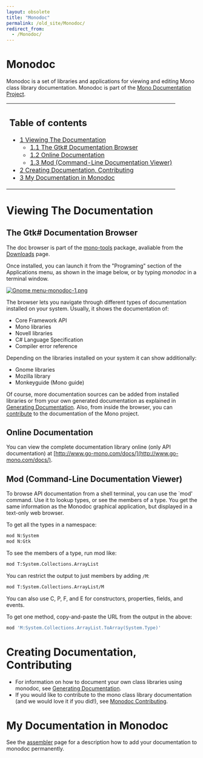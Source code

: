 ```yaml
---
layout: obsolete
title: "Monodoc"
permalink: /old_site/Monodoc/
redirect_from:
  - /Monodoc/
---
```


Monodoc
=======

Monodoc is a set of libraries and applications for viewing and editing Mono class library documentation. Monodoc is part of the [Mono Documentation Project]({{site.github.url}}/old_site/Documentation "Documentation").

<table>
<col width="100%" />
<tbody>
<tr class="odd">
<td align="left"><h2>Table of contents</h2>
<ul>
<li><a href="#viewing-the-documentation">1 Viewing The Documentation</a>
<ul>
<li><a href="#the-gtk-documentation-browser">1.1 The Gtk# Documentation Browser</a></li>
<li><a href="#online-documentation">1.2 Online Documentation</a></li>
<li><a href="#mod-command-line-documentation-viewer">1.3 Mod (Command-Line Documentation Viewer)</a></li>
</ul></li>
<li><a href="#creating-documentation-contributing">2 Creating Documentation, Contributing</a></li>
<li><a href="#my-documentation-in-monodoc">3 My Documentation in Monodoc</a></li>
</ul></td>
</tr>
</tbody>
</table>

Viewing The Documentation
=========================

The Gtk\# Documentation Browser
-------------------------------

The doc browser is part of the [mono-tools](/index.php?title=Mono-tools&action=edit&redlink=1 "Mono-tools (page does not exist)") package, avaliable from the [Downloads]({{site.github.url}}/old_site/Downloads "Downloads") page.

Once installed, you can launch it from the "Programing" section of the Applications menu, as shown in the image below, or by typing *monodoc* in a terminal window.

[![Gnome menu-monodoc-1.png]({{site.github.url}}/old_site/images/1/1d/Gnome_menu-monodoc-1.png)]({{site.github.url}}/old_site/images/1/1d/Gnome_menu-monodoc-1.png)

The browser lets you navigate through different types of documentation installed on your system. Usually, it shows the documentation of:

-   Core Framework API
-   Mono libraries
-   Novell libraries
-   C\# Language Specification
-   Compiler error reference

Depending on the libraries installed on your system it can show additionally:

-   Gnome libraries
-   Mozilla library
-   Monkeyguide (Mono guide)

Of course, more documentation sources can be added from installed libraries or from your own generated documentation as explained in [Generating Documentation]({{site.github.url}}/old_site/Generating_Documentation "Generating Documentation"). Also, from inside the browser, you can [contribute]({{site.github.url}}/old_site/Monodoc_Contributing "Monodoc Contributing") to the documentation of the Mono project.

Online Documentation
--------------------

You can view the complete documentation library online (only API documentation) at [http://www.go-mono.com/docs/](http://www.go-mono.com/docs/).

Mod (Command-Line Documentation Viewer)
---------------------------------------

To browse API documentation from a shell terminal, you can use the \`mod' command. Use it to lookup types, or see the members of a type. You get the same information as the Monodoc graphical application, but displayed in a text-only web browser.

To get all the types in a namespace:

``` bash
mod N:System
mod N:Gtk
```

To see the members of a type, run mod like:

``` bash
mod T:System.Collections.ArrayList
```

You can restrict the output to just members by adding `/M`:

``` bash
mod T:System.Collections.ArrayList/M
```

You can also use C, P, F, and E for constructors, properties, fields, and events.

To get one method, copy-and-paste the URL from the output in the above:

``` bash
mod 'M:System.Collections.ArrayList.ToArray(System.Type)'
```

Creating Documentation, Contributing
====================================

-   For information on how to document your own class libraries using monodoc, see [Generating Documentation]({{site.github.url}}/old_site/Generating_Documentation "Generating Documentation").
-   If you would like to contribute to the mono class library documentation (and we would love it if you did!), see [Monodoc Contributing]({{site.github.url}}/old_site/Monodoc_Contributing "Monodoc Contributing").

My Documentation in Monodoc
===========================

See the [assembler]({{site.github.url}}/old_site/Assembler "Assembler") page for a description how to add your documentation to monodoc permanently.

